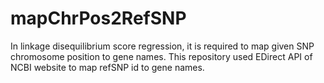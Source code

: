 # mapChrPos2RefSNP
In linkage disequilibrium score regression, it is required to map given SNP chromosome position to gene names. This repository used EDirect API of NCBI website to map refSNP id to gene names.
